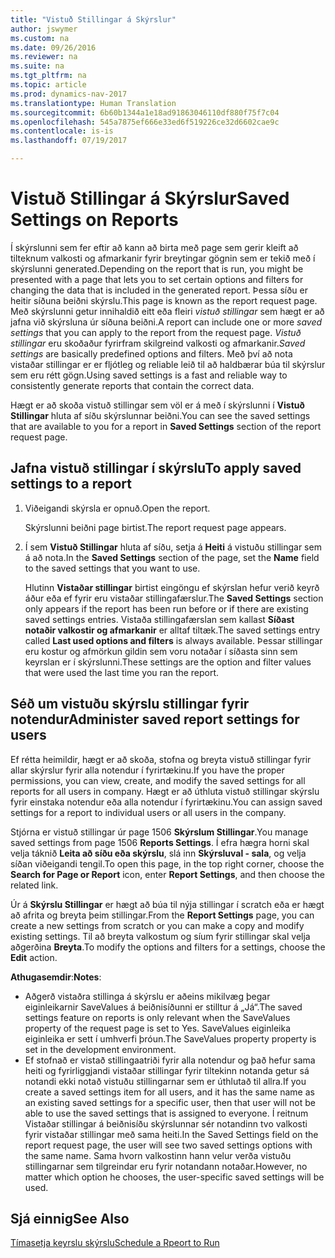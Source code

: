 ```yaml
---
title: "Vistuð Stillingar á Skýrslur"
author: jswymer
ms.custom: na
ms.date: 09/26/2016
ms.reviewer: na
ms.suite: na
ms.tgt_pltfrm: na
ms.topic: article
ms.prod: dynamics-nav-2017
ms.translationtype: Human Translation
ms.sourcegitcommit: 6b60b1344a1e18ad91863046110df880f75f7c04
ms.openlocfilehash: 545a7875ef666e33ed6f519226ce32d6602cae9c
ms.contentlocale: is-is
ms.lasthandoff: 07/19/2017

---
```

# <a name="saved-settings-on-reports"></a><span data-ttu-id="4aede-102">Vistuð Stillingar á Skýrslur</span><span class="sxs-lookup"><span data-stu-id="4aede-102">Saved Settings on Reports</span></span>
<span data-ttu-id="4aede-103">Í skýrslunni sem fer eftir að kann að birta með page sem gerir kleift að tilteknum valkosti og afmarkanir fyrir breytingar gögnin sem er tekið með í skýrslunni generated.</span><span class="sxs-lookup"><span data-stu-id="4aede-103">Depending on the report that is run, you might be presented with a page that lets you to set certain options and filters for changing the data that is included in the generated report.</span></span> <span data-ttu-id="4aede-104">Þessa síðu er heitir síðuna beiðni skýrslu.</span><span class="sxs-lookup"><span data-stu-id="4aede-104">This page is known as the report request page.</span></span> <span data-ttu-id="4aede-105">Með skýrslunni getur innihaldið eitt eða fleiri *vistuð stillingar* sem hægt er að jafna við skýrsluna úr síðuna beiðni.</span><span class="sxs-lookup"><span data-stu-id="4aede-105">A report can include one or more *saved settings* that you can apply to the report from the request page.</span></span> <span data-ttu-id="4aede-106">*Vistuð stillingar* eru skoðaður fyrirfram skilgreind valkosti og afmarkanir.</span><span class="sxs-lookup"><span data-stu-id="4aede-106">*Saved settings* are basically predefined options and filters.</span></span> <span data-ttu-id="4aede-107">Með því að nota vistaðar stillingar er er fljótleg og reliable leið til að haldbærar búa til skýrslur sem eru rétt gögn.</span><span class="sxs-lookup"><span data-stu-id="4aede-107">Using saved settings is a fast and reliable way to consistently generate reports that contain the correct data.</span></span>

<span data-ttu-id="4aede-108">Hægt er að skoða vistuð stillingar sem völ er á með í skýrslunni í **Vistuð Stillingar** hluta af síðu skýrslunnar beiðni.</span><span class="sxs-lookup"><span data-stu-id="4aede-108">You can see the saved settings that are available to you for a report in **Saved Settings** section of the report request page.</span></span>

## <a name="to-apply-saved-settings-to-a-report"></a><span data-ttu-id="4aede-109">Jafna vistuð stillingar í skýrslu</span><span class="sxs-lookup"><span data-stu-id="4aede-109">To apply saved settings to a report</span></span>
1.  <span data-ttu-id="4aede-110">Viðeigandi skýrsla er opnuð.</span><span class="sxs-lookup"><span data-stu-id="4aede-110">Open the report.</span></span>

    <span data-ttu-id="4aede-111">Skýrslunni beiðni page birtist.</span><span class="sxs-lookup"><span data-stu-id="4aede-111">The report request page appears.</span></span>    
2.  <span data-ttu-id="4aede-112">Í sem **Vistuð Stillingar** hluta af síðu, setja á **Heiti** á vistuðu stillingar sem á að nota.</span><span class="sxs-lookup"><span data-stu-id="4aede-112">In the **Saved Settings** section of the page, set the **Name** field  to the saved settings that you want to use.</span></span>

    <span data-ttu-id="4aede-113">Hlutinn **Vistaðar stillingar** birtist eingöngu ef skýrslan hefur verið keyrð áður eða ef fyrir eru vistaðar stillingafærslur.</span><span class="sxs-lookup"><span data-stu-id="4aede-113">The **Saved Settings** section only appears if the report has been run before or if there are existing saved settings entries.</span></span> <span data-ttu-id="4aede-114">Vistaða stillingafærslan sem kallast **Síðast notaðir valkostir og afmarkanir** er alltaf tiltæk.</span><span class="sxs-lookup"><span data-stu-id="4aede-114">The saved settings entry called **Last used options and filters** is always available.</span></span> <span data-ttu-id="4aede-115">Þessar stillingar eru kostur og afmörkun gildin sem voru notaðar í síðasta sinn sem keyrslan er í skýrslunni.</span><span class="sxs-lookup"><span data-stu-id="4aede-115">These settings are the option and filter values that were used the last time you ran the report.</span></span>

## <a name="administer-saved-report-settings-for-users"></a><span data-ttu-id="4aede-116">Séð um vistuðu skýrslu stillingar fyrir notendur</span><span class="sxs-lookup"><span data-stu-id="4aede-116">Administer saved report settings for users</span></span>
<span data-ttu-id="4aede-117">Ef rétta heimildir, hægt er að skoða, stofna og breyta vistuð stillingar fyrir allar skýrslur fyrir alla notendur í fyrirtækinu.</span><span class="sxs-lookup"><span data-stu-id="4aede-117">If you have the proper permissions, you can view, create, and modify the saved settings for all reports for all users in company.</span></span> <span data-ttu-id="4aede-118">Hægt er að úthluta vistuð stillingar skýrslu fyrir einstaka notendur eða alla notendur í fyrirtækinu.</span><span class="sxs-lookup"><span data-stu-id="4aede-118">You can assign saved settings for a report to individual users or all users in the company.</span></span>

<span data-ttu-id="4aede-119">Stjórna er vistuð stillingar úr page 1506 **Skýrslum Stillingar**.</span><span class="sxs-lookup"><span data-stu-id="4aede-119">You manage saved settings from page 1506 **Reports Settings**.</span></span> <span data-ttu-id="4aede-120">Í efra hægra horni skal velja táknið **Leita að síðu eða skýrslu**, slá inn **Skýrsluval - sala**, og velja síðan viðeigandi tengil.</span><span class="sxs-lookup"><span data-stu-id="4aede-120">To open this page, in the top right corner, choose the **Search for Page or Report** icon, enter **Report Settings**, and then choose the related link.</span></span> 

<span data-ttu-id="4aede-121">Úr á **Skýrslu Stillingar** er hægt að búa til nýja stillingar í scratch eða er hægt að afrita og breyta þeim stillingar.</span><span class="sxs-lookup"><span data-stu-id="4aede-121">From the **Report Settings** page, you can create a new settings from scratch or you can make a copy and modify existing settings.</span></span> <span data-ttu-id="4aede-122">Til að breyta valkostum og síum fyrir stillingar skal velja aðgerðina **Breyta**.</span><span class="sxs-lookup"><span data-stu-id="4aede-122">To modify the options and filters for a settings, choose the **Edit** action.</span></span>

<span data-ttu-id="4aede-123">**Athugasemdir**:</span><span class="sxs-lookup"><span data-stu-id="4aede-123">**Notes**:</span></span>
-    <span data-ttu-id="4aede-124">Aðgerð vistaðra stillinga á skýrslu er aðeins mikilvæg þegar eiginleikarnir SaveValues á beiðnisíðunni er stilltur á „Já“.</span><span class="sxs-lookup"><span data-stu-id="4aede-124">The saved settings feature on reports is only relevant when the SaveValues property of the request page is set to Yes.</span></span> <span data-ttu-id="4aede-125">SaveValues eiginleika eiginleika er sett í umhverfi þróun.</span><span class="sxs-lookup"><span data-stu-id="4aede-125">The SaveValues property property is set in the development environment.</span></span>
-    <span data-ttu-id="4aede-126">Ef stofnað er vistað stillingaatriði fyrir alla notendur og það hefur sama heiti og fyrirliggjandi vistaðar stillingar fyrir tiltekinn notanda getur sá notandi ekki notað vistuðu stillingarnar sem er úthlutað til allra.</span><span class="sxs-lookup"><span data-stu-id="4aede-126">If you create a saved settings item for all users, and it has the same name as an existing saved settings for a specific user, then that user will not be able to use the saved settings that is assigned to everyone.</span></span>  <span data-ttu-id="4aede-127">Í reitnum Vistaðar stillingar á beiðnisíðu skýrslunnar sér notandinn tvo valkosti fyrir vistaðar stillingar með sama heiti.</span><span class="sxs-lookup"><span data-stu-id="4aede-127">In the Saved Settings field on the report request page, the user will see two saved settings options with the same name.</span></span> <span data-ttu-id="4aede-128">Sama hvorn valkostinn hann velur verða vistuðu stillingarnar sem tilgreindar eru fyrir notandann notaðar.</span><span class="sxs-lookup"><span data-stu-id="4aede-128">However, no matter which option he chooses, the user-specific saved settings will be used.</span></span>

## <a name="see-also"></a><span data-ttu-id="4aede-129">Sjá einnig</span><span class="sxs-lookup"><span data-stu-id="4aede-129">See Also</span></span>
[<span data-ttu-id="4aede-130">Tímasetja keyrslu skýrslu</span><span class="sxs-lookup"><span data-stu-id="4aede-130">Schedule a Rpeort to Run</span></span>](ui-schedule-report.md)

